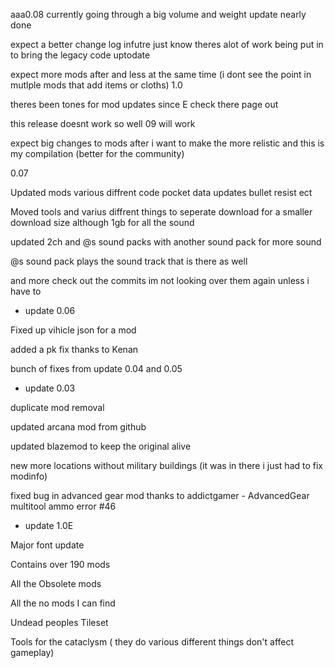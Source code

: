 aaa0.08
currently going through a big volume and weight update nearly done

expect a better change log infutre just know theres alot of work being put in to bring the legacy code uptodate

expect more mods after and less at the same time (i dont see the point in mutlple mods that add items or cloths) 1.0 

theres been tones for mod updates since E check there page out

this release doesnt work so well 09 will work

expect big changes to mods after i want to make the more relistic and this is my compilation (better for the community)

0.07

Updated mods various diffrent code
    pocket data updates
    bullet resist
    ect

Moved tools and varius diffrent things to seperate download for a smaller download size although 1gb for all the sound

updated 2ch and @s sound packs with another sound pack for more sound 

@s sound pack plays the sound track that is there as well

and more check out the commits im not looking over them again unless i have to

- update 0.06 

Fixed up vihicle json for a mod

added a pk fix thanks to Kenan

bunch of fixes from update 0.04 and 0.05

- update 0.03

duplicate mod removal

updated arcana mod from github

updated blazemod to keep the original alive

new more locations without military buildings (it was in there i just had to fix modinfo)

fixed bug in advanced gear mod thanks to addictgamer - AdvancedGear multitool ammo error #46

- update 1.0E

Major font update

Contains over 190 mods

All the Obsolete mods

All the no mods I can find

Undead peoples Tileset

Tools for the cataclysm ( they do various different things don't affect gameplay)
